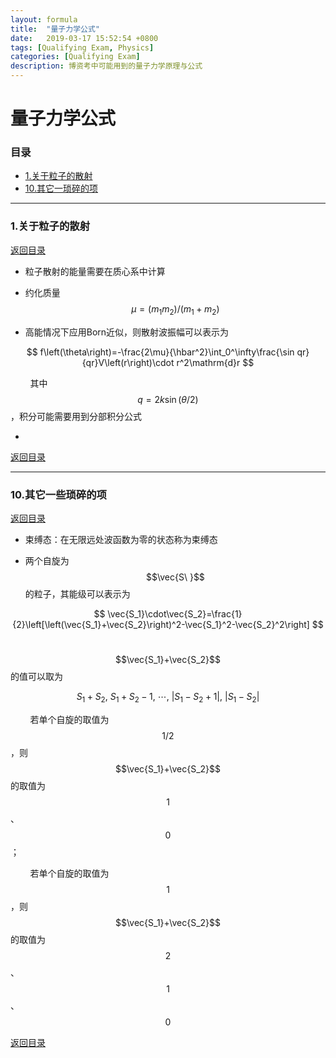 ```yaml
---
layout: formula
title:  "量子力学公式"
date:   2019-03-17 15:52:54 +0800
tags: [Qualifying Exam, Physics]
categories: [Qualifying Exam]
description: 博资考中可能用到的量子力学原理与公式
---
```


<!--&nbsp;&nbsp;&nbsp;&nbsp;&nbsp;&nbsp;&nbsp;&nbsp;-->

# <h00 id='0.0'>量子力学公式</h00>

### 目录

* [1.关于粒子的散射](#1.0)
* [10.其它一琐碎的项](#10.0)

---

### <h01 id='1.0'>1.关于粒子的散射</h01>

[返回目录](#0.0)

* 粒子散射的能量需要在质心系中计算

* 约化质量$$\mu=\left(m_1m_2\right)/\left(m_1+m_2\right)$$

* 高能情况下应用Born近似，则散射波振幅可以表示为

$$
f\left(\theta\right)=-\frac{2\mu}{\hbar^2}\int_0^\infty\frac{\sin qr}{qr}V\left(r\right)\cdot r^2\mathrm{d}r
$$

&nbsp;&nbsp;&nbsp;&nbsp;&nbsp;&nbsp;&nbsp;&nbsp;其中$$q=2k\sin\left(\theta/2\right)$$，积分可能需要用到分部积分公式

* 

[返回目录](#0.0)

---

### <h100 id='10.0'>10.其它一些琐碎的项</h100>

[返回目录](#0.0)

* 束缚态：在无限远处波函数为零的状态称为束缚态

*  两个自旋为$$\vec{S\ }$$的粒子，其能级可以表示为

$$
\vec{S_1}\cdot\vec{S_2}=\frac{1}{2}\left[\left(\vec{S_1}+\vec{S_2}\right)^2-\vec{S_1}^2-\vec{S_2}^2\right]
$$

&nbsp;&nbsp;&nbsp;&nbsp;&nbsp;&nbsp;&nbsp;&nbsp;$$\vec{S_1}+\vec{S_2}$$的值可以取为

$$
S_1+S_2,\ S_1+S_2-1,\ \dotsb,\ \left|S_1-S_2+1\right|,\ \left|S_1-S_2\right|
$$

&nbsp;&nbsp;&nbsp;&nbsp;&nbsp;&nbsp;&nbsp;&nbsp;若单个自旋的取值为$$1/2$$，则$$\vec{S_1}+\vec{S_2}$$的取值为$$1$$、$$0$$；

&nbsp;&nbsp;&nbsp;&nbsp;&nbsp;&nbsp;&nbsp;&nbsp;若单个自旋的取值为$$1$$，则$$\vec{S_1}+\vec{S_2}$$的取值为$$2$$、$$1$$、$$0$$

[返回目录](#0.0) 